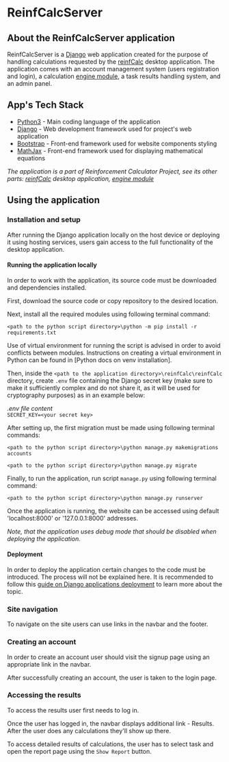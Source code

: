 # ReinfCalcServer

## About the ReinfCalcServer application

ReinfCalcServer is a [Django] web application created for the purpose of handling calculations requested by the [reinfCalc] desktop application.
The application comes with an account management system (users registration and login), a calculation [engine module], a task results handling system, and an admin panel.

## App's Tech Stack

- [Python3] - Main coding language of the application
- [Django] - Web development framework used for project's web application 
- [Bootstrap] - Front-end framework used for website components styling
- [MathJax] - Front-end framework used for displaying mathematical equations

*The application is a part of Reinforcement Calculator Project, see its other parts: [reinfCalc] desktop application, [engine module]*

## Using the application

### Installation and setup

After running the Django application locally on the host device or deploying it using hosting services, users gain access to the full functionality of the desktop application.

#### Running the application locally

In order to work with the application, its source code must be downloaded and dependencies installed.

First, download the source code or copy repository to the desired location.

Next, install all the required modules using following terminal command: 

`<path to the python script directory>\python -m pip install -r requirements.txt`

Use of virtual environment for running the script is advised in order to avoid conflicts between modules.
Instructions on creating a virtual environment in Python can be found in [Python docs on venv installation].

Then, inside the `<path to the application directory>\reinfCalc\reinfCalc` directory, create `.env` file 
containing the Django secret key (make sure to make it sufficiently complex and do not share it, as it will be used for cryptography purposes) as in an example below:


*.env file content*\
`SECRET_KEY=<your secret key>`


After setting up, the first migration must be made using following terminal commands:

`<path to the python script directory>\python manage.py makemigrations accounts`

`<path to the python script directory>\python manage.py migrate`

Finally, to run the application, run script `manage.py` using following terminal command:

`<path to the python script directory>\python manage.py runserver`

Once the application is running, the website can be accessed using default 'localhost:8000' or '127.0.0.1:8000' addresses.

*Note, that the application uses debug mode that should be disabled when deploying the application.*

#### Deployment

In order to deploy the application certain changes to the code must be introduced.
The process will not be explained here.
It is recommended to follow this [guide on Django applications deployment] to learn more about the topic.

### Site navigation

To navigate on the site users can use links in the navbar and the footer.

### Creating an account

In order to create an account user should visit the signup page using an appropriate link in the navbar.

After successfully creating an account, the user is taken to the login page.

### Accessing the results

To access the results user first needs to log in.

Once the user has logged in, the navbar displays additional link - Results. After the user does any calculations they'll show up there.

To access detailed results of calculations, the user has to select task and open the report page using the `Show Report` button.

   [Python3]: <https://www.python.org/> 
   [Django]: <https://www.djangoproject.com/>
   [guide on Django applications deployment]: <https://docs.djangoproject.com/en/4.0/howto/deployment/>
   [MathJax]: <https://www.mathjax.org/>
   [Bootstrap]: <https://getbootstrap.com/docs/5.1/getting-started/introduction/>
   [reinfCalc]: <https://github.com/michalkowal66/reinfCalc>
   [engine module]: <https://github.com/michalkowal66/reinfCalcEngine>
